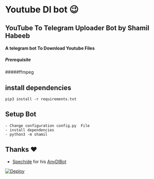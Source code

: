 # Youtube Dl bot 😉
## YouTube To Telegram Uploader Bot by Shamil Habeeb
#### A telegram bot To Download Youtube Files
##### Prerequisite
#####ffmpeg
  
    
## install dependencies
    pip3 install -r requirements.txt


## Setup Bot
    - Change configuration config.py  File
    - install dependencies
    - python3 -m shamil
    
## Thanks ❤️
* [Spechide](https://telegram.dog/SpEcHIDe) for his [AnyDlBot](https://github.com/SpEcHiDe/AnyDLBot)

[![Deploy](https://www.herokucdn.com/deploy/button.svg)](https://heroku.com/deploy)
